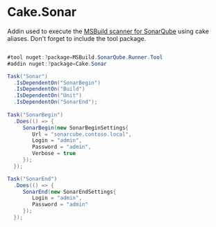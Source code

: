 # Cake.Sonar

Addin used to execute the [MSBuild scanner for SonarQube](http://docs.sonarqube.org/display/SCAN/Analyzing+with+SonarQube+Scanner+for+MSBuild) using cake aliases.
Don't forget to include the tool package.

```csharp

#tool nuget:?package=MSBuild.SonarQube.Runner.Tool
#addin nuget:?package=Cake.Sonar

Task("Sonar")
  .IsDependentOn("SonarBegin")
  .IsDependentOn("Build")
  .IsDependentOn("Unit")
  .IsDependentOn("SonarEnd");
 
Task("SonarBegin")
  .Does(() => {
     SonarBegin(new SonarBeginSettings{
        Url = "sonarcube.contoso.local",
        Login = "admin",
        Password = "admin",
        Verbose = true
     });
  });

Task("SonarEnd")
  .Does(() => {
     SonarEnd(new SonarEndSettings{
        Login = "admin",
        Password = "admin"
     });
  });

```
